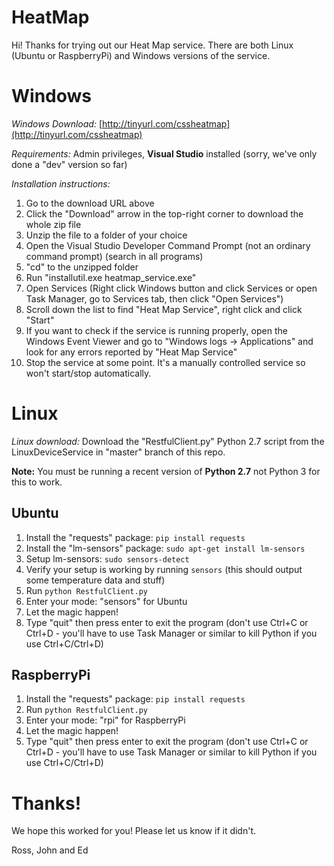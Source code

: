 # HeatMap

Hi! Thanks for trying out our Heat Map service. There are both Linux (Ubuntu or RaspberryPi) and Windows versions of the service.

# Windows

*Windows Download:* [http://tinyurl.com/cssheatmap](http://tinyurl.com/cssheatmap)

*Requirements:* Admin privileges, **Visual Studio** installed (sorry, we've only done a "dev" version so far)

*Installation instructions:*

1. Go to the download URL above
2. Click the "Download" arrow in the top-right corner to download the whole zip file
3. Unzip the file to a folder of your choice
4. Open the Visual Studio Developer Command Prompt (not an ordinary command prompt) (search in all programs)
5. "cd" to the unzipped folder
6. Run "installutil.exe heatmap_service.exe"
7. Open Services (Right click Windows button and click Services or open Task Manager, go to Services tab, then click "Open Services")
8. Scroll down the list to find "Heat Map Service", right click and click "Start"
9. If you want to check if the service is running properly, open the Windows Event Viewer and go to "Windows logs -> Applications" and look for any errors reported by "Heat Map Service"
10. Stop the service at some point. It's a manually controlled service so won't start/stop automatically.

# Linux

*Linux download:* Download the "RestfulClient.py" Python 2.7 script from the LinuxDeviceService in "master" branch of this repo.

**Note:** You must be running a recent version of **Python 2.7** not Python 3 for this to work.

## Ubuntu

1. Install the "requests" package: `pip install requests`
2. Install the "lm-sensors" package: `sudo apt-get install lm-sensors`
3. Setup lm-sensors: `sudo sensors-detect`
4. Verify your setup is working by running `sensors` (this should output some temperature data and stuff)
5. Run `python RestfulClient.py`
6. Enter your mode: "sensors" for Ubuntu
7. Let the magic happen!
8. Type "quit" then press enter to exit the program (don't use Ctrl+C or Ctrl+D - you'll have to use Task Manager or similar to kill Python if you use Ctrl+C/Ctrl+D)

## RaspberryPi

1. Install the "requests" package: `pip install requests`
2. Run `python RestfulClient.py`
3. Enter your mode: "rpi" for RaspberryPi
4. Let the magic happen!
5. Type "quit" then press enter to exit the program (don't use Ctrl+C or Ctrl+D - you'll have to use Task Manager or similar to kill Python if you use Ctrl+C/Ctrl+D)

# Thanks!

We hope this worked for you! Please let us know if it didn't.

Ross, John and Ed
